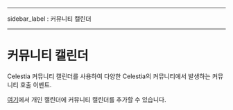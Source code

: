 - - -
sidebar_label : 커뮤니티 캘린더
- - -

# 커뮤니티 캘린더

Celestia 커뮤니티 캘린더를 사용하여 다양한 Celestia의 커뮤니티에서 발생하는 커뮤니티 호출 이벤트.

[여기](https://calendar.google.com/calendar/u/0?cid=Y19za2JzbjIzNWszYmlzdHNoZ3RvNmw5ODYyNEBncm91cC5jYWxlbmRhci5nb29nbGUuY29t)에서 개인 캘린더에 커뮤니티 캘린더를 추가할 수 있습니다.
